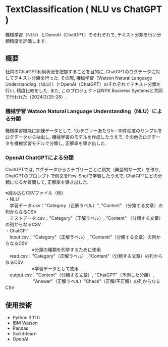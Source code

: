 TextClassification ( NLU vs ChatGPT )
======================

機械学習（NLU）とOpenAI（ChatGPT）のそれぞれで, テキスト分類を行い分類精度を評価します.

## 概要

社内のChatGPT利用状況を把握することを目的に, ChatGPTのログデータに対してテキスト分類を行った. その際, 機械学習（Watson Natural Language Understanding（NLU））とOpenAI（ChatGPT）のそれぞれでテキスト分類を行い, 精度比較をした. また, このプロジェクトはNYK Business Systemsと共同で行われた（2024/2/25-28）.  

### 機械学習 Watson Natural Language Understanding（NLU）による分類
機械学習機能に訓練データとして, 1カテゴリーあたり5－10件程度のサンプルをログデータから抽出し, 機械学習のモデルを作成したうえで, その他のログデータを機械学習モデルで分類し, 正解率を導き出した. 

### OpenAI ChatGPTによる分類
ChatGPTでは, ログデータからカテゴリーごとに例文（典型的な一文）を作り, ChatGPTのプロンプトで例文をFew-Shotで学習したうえで, ChatGPTにどの分類になるか質問して, 正解率を導き出した.

※読み込むCSVファイル（例）  
・NLU   
　学習データ.csv："Category（正解ラベル）", "Content" （分類する文章）の列からなるCSV  
　テストデータ.csv："Category"（正解ラベル）, "Content" （分類する文章）の列からなるCSV  
・ChatGPT  
　input.csv："Category"（正解ラベル）, "Contentt"（分類する文章）の列からなるCSV  
　　　　　　※分類の種類を列挙するために使用  
　read.csv："Category"（正解ラベル）, "Content"（分類する文章）の列からなるCSV  
　　　　　　※学習データとして使用  
　output.csv："Content"（分類する文章）, "ChatGPT"（予測した分類）,  
 　　　　　　  "Answer"（正解ラベル）"Check"（正解/不正解）の列からなるCSV
　

## 使用技術

- Python 3.11.0
- IBM Watson
- Pandas
- Scikit-learn
- OpenAI
